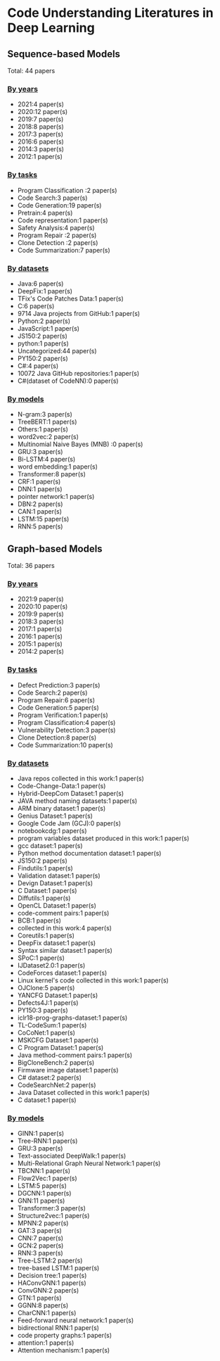 # Code Understanding Literatures in Deep Learning
## Sequence-based Models
Total: 44 papers
### [By years](sequence_based_models/years.md)
- 2021:4 paper(s)
- 2020:12 paper(s)
- 2019:7 paper(s)
- 2018:8 paper(s)
- 2017:3 paper(s)
- 2016:6 paper(s)
- 2014:3 paper(s)
- 2012:1 paper(s)
### [By tasks](sequence_based_models/tasks.md)
- Program Classification :2 paper(s)
- Code Search:3 paper(s)
- Code Generation:19 paper(s)
- Pretrain:4 paper(s)
- Code representation:1 paper(s)
- Safety Analysis:4 paper(s)
- Program Repair :2 paper(s)
- Clone Detection :2 paper(s)
- Code Summarization:7 paper(s)
### [By datasets](sequence_based_models/datasets.md)
- Java:6 paper(s)
- DeepFix:1 paper(s)
- TFix's Code Patches Data:1 paper(s)
- C:6 paper(s)
- 9714 Java projects from GitHub:1 paper(s)
- Python:2 paper(s)
- JavaScript:1 paper(s)
- JS150:2 paper(s)
- python:1 paper(s)
- Uncategorized:44 paper(s)
- PY150:2 paper(s)
- C#:4 paper(s)
- 10072 Java GitHub repositories:1 paper(s)
- C#(dataset of CodeNN):0 paper(s)
### [By models](sequence_based_models/models.md)
- N-gram:3 paper(s)
- TreeBERT:1 paper(s)
- Others:1 paper(s)
- word2vec:2 paper(s)
- Multinomial Naive Bayes (MNB) :0 paper(s)
- GRU:3 paper(s)
- Bi-LSTM:4 paper(s)
- word embedding:1 paper(s)
- Transformer:8 paper(s)
- CRF:1 paper(s)
- DNN:1 paper(s)
- pointer network:1 paper(s)
- DBN:2 paper(s)
- CAN:1 paper(s)
- LSTM:15 paper(s)
- RNN:5 paper(s)
## Graph-based Models
Total: 36 papers
### [By years](graph_based_models/years.md)
- 2021:9 paper(s)
- 2020:10 paper(s)
- 2019:9 paper(s)
- 2018:3 paper(s)
- 2017:1 paper(s)
- 2016:1 paper(s)
- 2015:1 paper(s)
- 2014:2 paper(s)
### [By tasks](graph_based_models/tasks.md)
- Defect Prediction:3 paper(s)
- Code Search:2 paper(s)
- Program Repair:6 paper(s)
- Code Generation:5 paper(s)
- Program Verification:1 paper(s)
- Program Classification:4 paper(s)
- Vulnerability Detection:3 paper(s)
- Clone Detection:8 paper(s)
- Code Summarization:10 paper(s)
### [By datasets](graph_based_models/datasets.md)
- Java repos collected in this work:1 paper(s)
- Code-Change-Data:1 paper(s)
- Hybrid-DeepCom Dataset:1 paper(s)
- JAVA method naming datasets:1 paper(s)
- ARM binary dataset:1 paper(s)
- Genius Dataset:1 paper(s)
- Google Code Jam (GCJ):0 paper(s)
- notebookcdg:1 paper(s)
- program variables dataset produced in this work:1 paper(s)
- gcc dataset:1 paper(s)
- Python method documentation dataset:1 paper(s)
- JS150:2 paper(s)
- Findutils:1 paper(s)
- Validation dataset:1 paper(s)
- Devign Dataset:1 paper(s)
- C Dataset:1 paper(s)
- Diffutils:1 paper(s)
- OpenCL Dataset:1 paper(s)
- code-comment pairs:1 paper(s)
- BCB:1 paper(s)
- collected in this work:4 paper(s)
- Coreutils:1 paper(s)
- DeepFix dataset:1 paper(s)
- Syntax similar dataset:1 paper(s)
- SPoC:1 paper(s)
- IJDataset2.0:1 paper(s)
- CodeForces dataset:1 paper(s)
- Linux kernel's code collected in this work:1 paper(s)
- OJClone:5 paper(s)
- YANCFG Dataset:1 paper(s)
- Defects4J:1 paper(s)
- PY150:3 paper(s)
- iclr18-prog-graphs-dataset:1 paper(s)
- TL-CodeSum:1 paper(s)
- CoCoNet:1 paper(s)
- MSKCFG Dataset:1 paper(s)
- C Program Dataset:1 paper(s)
- Java method-comment pairs:1 paper(s)
- BigCloneBench:2 paper(s)
- Firmware image dataset:1 paper(s)
- C# dataset:2 paper(s)
- CodeSearchNet:2 paper(s)
- Java Dataset collected in this work:1 paper(s)
- C dataset:1 paper(s)
### [By models](graph_based_models/models.md)
- GINN:1 paper(s)
- Tree-RNN:1 paper(s)
- GRU:3 paper(s)
- Text-associated DeepWalk:1 paper(s)
- Multi-Relational Graph Neural Network:1 paper(s)
- TBCNN:1 paper(s)
- Flow2Vec:1 paper(s)
- LSTM:5 paper(s)
- DGCNN:1 paper(s)
- GNN:11 paper(s)
- Transformer:3 paper(s)
- Structure2vec:1 paper(s)
- MPNN:2 paper(s)
- GAT:3 paper(s)
- CNN:7 paper(s)
- GCN:2 paper(s)
- RNN:3 paper(s)
- Tree-LSTM:2 paper(s)
- tree-based LSTM:1 paper(s)
- Decision tree:1 paper(s)
- HAConvGNN:1 paper(s)
- ConvGNN:2 paper(s)
- GTN:1 paper(s)
- GGNN:8 paper(s)
- CharCNN:1 paper(s)
- Feed-forward neural network:1 paper(s)
- bidirectional RNN:1 paper(s)
- code property graphs:1 paper(s)
- attention:1 paper(s)
- Attention mechanism:1 paper(s)

